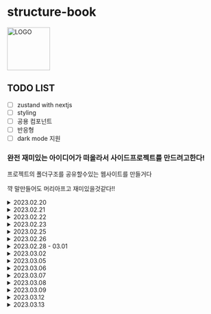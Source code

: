 # structure-book
<img width="100" alt="LOGO" src="https://user-images.githubusercontent.com/64346737/224542549-df85efa8-072f-4d31-9e55-614228b746f8.png">


## TODO LIST

- [ ] zustand with nextjs
- [ ] styling
- [ ] 공용 컴포넌트
- [ ] 반응형
- [ ] dark mode 지원

### 완전 재미있는 아이디어가 떠올라서 사이드프로젝트를 만드려고한다!

프로젝트의 폴더구조를 공유할수있는 웹사이트를 만들거다

꺅 말만들어도 머리아프고 재미있을것같다!!

<details>
<summary>2023.02.20</summary>
<div markdown="1">       
일단 필요한 뷰를 손으로 그려봤다.

chatGPT~ 이 이미지를 코드로뽑아줘 제발제발~~~

![KakaoTalk_Photo_2023-02-20-20-14-35](https://user-images.githubusercontent.com/64346737/220091121-c064373f-464b-4785-bae1-46dbac749b8c.jpeg)
![KakaoTalk_Photo_2023-02-20-20-14-39](https://user-images.githubusercontent.com/64346737/220091128-f77d301b-ad9e-4527-a5a6-350f4577cb77.jpeg)
![KakaoTalk_Photo_2023-02-20-20-14-41](https://user-images.githubusercontent.com/64346737/220091130-ac1e5463-3e2e-463f-a892-c68e00e4bd8e.jpeg)

기획/디자인/개발(서버도!!!)을 모두 혼자서 해볼거라 쉽진않겠지만, 그래도 그 과정에서 배울게 많을것같다!

</div>
</details>

<details>
<summary>2023.02.21</summary>
<div markdown="1">       
이날은 퍼블리싱을 했다.

프로젝트이름에 book이 들어가있어서 뭔가 책같은느낌을 주고싶었는데, 좀 올드하기도한듯...?

그래도 난 이 프로젝트를 얼른만들고나서, 코드나 스타일을 정리할생각이라 일단 고~
<img width="1512" alt="Screen Shot 2023-02-21 at 9 31 27 PM" src="https://user-images.githubusercontent.com/64346737/220345799-895a0476-ca0e-4f83-9301-560ac75de352.png">

</div>
</details>

<details>
<summary>2023.02.22</summary>
<div markdown="1">       
form을 만들었다.

깃헙 연동을 하고싶어서 낮엔 틈틈이 github api를 찾아보고 저녁에 카페에 와서 작업을 했다!!

낮에 찾아봤을때는 서버가 있어야하나...조금 막막했는데, 생각보다 쉽게 해결되었다!!

`@octokit/rest`를 사용하면 간단하게 할수있다.

그대신 인증과관련된 기능은 사용할수있는진 몰겠다ㅠㅜㅜ 내가 필요한 기능은 그래도 제공해줌!!

<img width="1498" alt="Screen Shot 2023-02-22 at 11 02 59 PM" src="https://user-images.githubusercontent.com/64346737/220644755-12b91939-69d6-4c04-add3-ad5041098649.png">

꺅 재밌당...후후 불타오른김에 빨리해야징..

이 프로젝트는 코드스타일, 디자인, 반응형 등은 최대한 고려하지않고 오로지 기능에 초점을 맞춰서 진행하려고한다.

일단 돌아가게만들고나서 살을 붙일 생각임

</div>
</details>

<details>
<summary>2023.02.23</summary>
<div markdown="1">       
오늘은 트리구조를 어떻게 처리할지 고민을 좀 해봤다.

```typescript
type TreeItem = {
  id: string;
  type: TreeItemType;
  name: string;
  description?: string;
};

type Tree = {
  item: TreeItem;
  children?: Tree[];
};

type TreeList = Tree[];
```

처음엔 이렇게 배열로 관리할까 싶었는데 트리의 데이터를 변경하는 기능도 추가한다고 생각해보면, tree 데이터가 배열로 있을때 인덱스를 항상 찾아줘야하는데,
만약 폴더의 depth가 깊다면....? 정말 생각만해도 복잡해진다.

배열말고 객체로 데이터를 관리한다면 key로 접근하기때문에 배열로 관리할때보다는 좀 더 쉽게 해결할수있을것같다!

내일은 데이터의 구조를 변경해봐야겠다.

<img width="800" alt="폴더 트리구조" src="https://user-images.githubusercontent.com/64346737/220934163-d0d4a062-54ab-4451-82ab-7ccd5cdf1eb9.png">

암튼 오늘은 위의 사진처럼 트리를 만들어봤다.

</div>
</details>

<details>
<summary>2023.02.25</summary>
<div markdown="1">       
후우....데이터 구조때문에 고민을 계속 했다.

폴더구조의 뎁스가 얼마나 깊어질지 예상을 할수가없기때문에, 최대한 다루기쉬운 형태로 만들어야한다.

지금 당장 구현할 기능을 생각해보면
깃허브로 가져온 구조에서 삭제/추가를 쉽게 하려면 객체 key로 하는게 가장 좋은 방법이라는 결론을 냈다.

(일단은 아래와같은 구조로 갈건데, 데이터의 구조는 계속 고민해볼것이다!)

```typescript
const MOCK_TREE: TreeList = {
  test: {
    item: { id: "id-1", type: "FOLDER", name: "test" },
    children: {
      test2222: {
        item: { id: "id-2", type: "FOLDER", name: "test2" },
        children: {
          test3333: { item: { id: "id-3", type: "FILE", name: "test3" } },
        },
      },
    },
  },
  folderOnly: {
    item: { id: "id-4", type: "FOLDER", name: "folderOnly" },
  },
  test444444: {
    item: { id: "id-5", type: "FOLDER", name: "test4" },
    children: {
      test55555: {
        item: { id: "id-6", type: "FOLDER", name: "test5" },
        children: {
          test66666: {
            item: { id: "id-7", type: "FOLDER", name: "test6" },
            children: {
              test777777: {
                item: { id: "id-8", type: "FILE", name: "test7" },
              },
            },
          },
        },
      },
    },
  },
};
```

데이터의 구조를 보면 폴더의 이름 자체가 key가 된다.

근데 만약 폴더이름을 변경하는기능을 넣게되면, 또 골치가 아파질것같다.

왜냐면 폴더명을 변경하게되면 key도 변경해야하기때문에 데이터 관리차원에서 좋지않을것같음.

지금 생각했을땐 각 TreeItem의 id를 key로 가지도록 하는게 좋을것같다! id는 한번 생성되면 변경되지않기때문이다.

지금은 깃허브에서 받아온 데이터를 내 입맛에맞게 구조를 바꾸려고 폴더명을 key로 만들었다.
<img width="800" alt="폴더 트리구조" src="https://user-images.githubusercontent.com/64346737/221353903-57a0be47-b41e-4969-a1e7-d33c05307718.png">

일단 지금은 깃헙트리구조를 화면에 표현하는데까지는 성공!

---

데이터를 삭제할때나 수정할때, depth가 깊다면 또 어떻게 접근을해야하나...고민을 했는데,
github API를 확인해보니, 하나의 파일 데이터가
<img width="400" alt="github file data" src="https://user-images.githubusercontent.com/64346737/221356380-3cccaa59-74c3-4217-857a-6aedbd3a73c6.png">

이런식으로 path도 가지고있다!!

path를 가지고있으면 부모의 정보를 가지고있는것이므로 depth가 깊어도 target을 금방 찾을수있을것같음!!

</div>
</details>

<details>
<summary>2023.02.26</summary>
<div markdown="1">

트리 삭제 기능을 구현해봤다.

그런데 트리와 관련된 컴포넌트들을 많이 만들다보니
데이터를 가지고있는 컴포넌트와 그리는 컴포넌트의 뎁스가 깊어져서, props로 여러단계를 거쳐서 넘겨야하는 상황이 되었고, 기능들은 이제 hook으로 빼야겠다.

기능이 얼마없는데도, 로직이 많아짐..!흐긓긓

아근데 지금 기차에서 코딩하고있는데 멀미가나서 오늘은 조금만해야겠따ㅠㅜ

</div>
</details>

<details>
<summary>2023.02.28 - 03.01</summary>
<div markdown="1">

며칠동안 바빠서 작업을 많이 못했다ㅠㅜㅠㅜ

음...지금 트리 데이터 구조떄문에 계속 고민이다...

github 레포지토리에서 트리 데이터를 받아와서 그리는것까지는 했는데, depth를 어떻게 관리해야 효율적일지 모르겠ㄷ...

폴더와 파일의 이름을 수정할때 depth가 깊은데이터를 직접 변경을 해야하는데, 어떻게 이 작업을 효율적으로 할 수 있을까????????

예전에 한번 생각했던 방식이긴한데, tree data가 depth가 깊은 객체로 관리되고있고, 각 아이템의 id를 key로 관리하는게 지금 내가 생각할수있는 최선의 방식이다!!

지금은 github에서 tree데이터를 받아오면 아래와 같은 구조로 만들고있는데,

```javascript
{
  [name]:{
    item:{item정보},
    children:{
      [name]:{
        item:{item정보},
        children:{}
      },
      [name]:{
        item:{item정보},
        children:{}
      },
    }
  }
}
```

위 구조에서 아래의 구조로 변환해주는 util을 추가했다!!

```javascript
{
  [id]:{
    item:{item정보},
    children:{
      [id]:{
        item:{item정보},
        children:{}
      },
      [id]:{
        item:{item정보},
        children:{}
      },
    }
  }
}
```

그리고 폴더/파일을 추가하는 기능도 구현했다.

거의 하루종일 데이터구조+기능구현한다고 쓴듯ㅋ쿠ㅜ 그래도 성공!!!!
근데 코드가 점점 지저분해진다.

더 진행하기전에 이젠 정말 로직을 분리해야할듯

![Mar-02-2023 09-20-58](https://user-images.githubusercontent.com/64346737/222297713-927cef19-60f5-4b62-afb8-106994504a93.gif)

</div>
</details>

<details>
<summary>2023.03.02</summary>
<div markdown="1">

대구내려온다고 많이 못함ㅠㅜㅜ

기차에서 하려고했는데, 노트북본지 5분만에 멀미나서 그냥 포기!!!

집에와서 create 페이지에서 섞여있던 로직들을 hook으로 빼는 작업만 했다 😂

</div>
</details>

<details>
<summary>2023.03.05</summary>
<div markdown="1">
그동안 일이 좀 많아서 작업을 못했음ㅠㅜㅠㅜ

오늘은 tree toggle기능을 추가햇다.

깃헙 트리 구조를 받아왔을때, 모든 파일과 폴더를 한번에 다 그리니깐 화면에서 차지하는 영역이 너무 길어져서 맨처음에는 tree를 접은상태로 보여주고싶었다.

![Mar-05-2023 17-33-25](https://user-images.githubusercontent.com/64346737/222950318-04074042-d8c6-4fd6-8dff-bb4719aaa14c.gif)

이제 form 제출부분만 남았다

그런데 각 폴더의 설명을 어떻게 추가할가했는데, 지금은 description에 적도록할거다.
그래서 description을 texteditor로 작성할수있게 변경할거다!!

---

일단 생성하기 버튼을 눌렀을때, 제출해야하는 데이터를 콘솔로 출력해봄

<img width="400" alt="github file data" src="https://user-images.githubusercontent.com/64346737/222958997-98e41256-0b85-4be8-888d-5b92d9dd6c07.png">

근데 필수값 처리를 안해줘서 form라이브러리를 쓸까 고민중...
일단은 db에 데이터 쌓는걸 먼저해보자

벌써 떨리는군...^^

</div>
</details>

<details>
<summary>2023.03.06</summary>
<div markdown="1">

오늘은 login처리를 했다.
이 웹사이트는 개발자들만 쓸것같아서 github계정으로 연동하려고했다.

근데 난 서버리스로 만들거라 firebase로 연동을 해봤다.

생각보다 엄청 간단함...!!!!

낼은 낮에 client state를 어떤 방식으로 관리할지 고민을 해보고 저녁에 구현을 해볼것이다!!

</div>
</details>

<details>
<summary>2023.03.07</summary>
<div markdown="1">

user data(client state)를 zustand로 관리하려고한다.
zustand를 실무에서 써보긴했지만 너무 가볍게 찍먹한느낌이라, 이번엔 공식문서좀 보고 어떤 기능들이있는지도 체크해보고 사용해보려고한다!!

[nextjs와 zustand를 함께 사용한 글](https://velog.io/@yhg0337/%EB%91%90%EB%B2%88%EC%A7%B8.-Zustand%EC%99%80-%ED%95%A8%EA%BB%98-SSR-Hydration#zustand-store-ssr%EA%B3%BC-%ED%95%A8%EA%BB%98-%EC%82%AC%EC%9A%A9%ED%95%98%EA%B8%B0)을 보고 한번 따라해보려고한다.

nextjs와 함께쓰면 zustand의 데이터를 사용해 hydration작업을 또 해줘야하는것같다....맞나..?

일단 돌아가게만드는게 목표라 데이터 생성하는거 먼저 하고난 뒤에 이 작업을 할거다.
투두가 점점 늘어나니 기록을해놔야겠음!!

</div>
</details>

<details>
<summary>2023.03.08</summary>
<div markdown="1">

firebase > firestore database 사용해보기

오! 데이터를 생성하고, 받아오는것까지는 했다.

내일은 suspense와 error boundary를 설정해보자!!

음 글고 홈의 list의 페이징방식과, 맨 처음값들을 ssr로 처리할지 고민중

<img width="600" alt="github file data" src="https://user-images.githubusercontent.com/64346737/223882045-758e7b1a-43af-4dd5-b203-23cf4096e68e.png">

</div>
</details>

<details>
<summary>2023.03.09</summary>
<div markdown="1">
디테일 페이지를 만들어봤다.

와 근데 생각보다 디자인없이 작업하니깐 상당히 귀찮음ㅠㅜ

그래서 지금 중복된 코드도많고, 시각적으로 수정해야할곳도 많지만, 기능적으로 개선하는게 우선임!

그리고 지금 SSR과 관련된 작업은 아무것도 안했음....

</div>
</details>

<details>
<summary>2023.03.12</summary>
<div markdown="1">

금욜은 더글로리보고, 토욜은 몸살나서 작업을 못했다ㅠㅜㅠㅜ
사실 생성까지는 만들어놔서, 이제 디자인을 좀 손보려고함

근데 포인트색상 정하기가 왤케 어려운지ㅠㅜㅠㅜㅜ

그래서 일단은 로고를 만들어봤다!

로고 생성 사이트에서 참고했는데,
로고 키워드는 folder, file, structure 이런걸로 찾아보니깐 너무 각진느낌의 디자인만 나와서

code라는 키워드를 중심으로 찾아봤다. 그러던 중 딱 마음에드는 로고가 있어서 피그마로 따라 만들어봤다.

code라는 느낌도주고, 책이라는 느낌도 줄수있는 디자인이라고 생각해서 만들어봄(내눈에만 예쁘면됨..ㅎ..ㅎ..ㅎ.ㅎ)

<img width="840" alt="Screen Shot 2023-03-12 at 8 20 49 PM" src="https://user-images.githubusercontent.com/64346737/224541288-60be9164-3692-4b83-85e7-36da9ccf2ad3.png">

</div>
</details>

<details>
<summary>2023.03.13</summary>
<div markdown="1">
악!!!또다른 난관이 찾아왔다.

나는 Stack을 이 프로젝트의 또다른 중요한 컨셉으로 가져갈건데, 이 Stack데이터를 어떻게 관리할지 고민임..

데이터를 미리 생성해놓는건 유연하지 못할것같고, 내가 모르는 스택도있을지 모르기때문에 생성과 검색이 가능한 셀렉터를 만들려고한다.

그리고 stack 자체의 테이블?을 따로 만들어야하는데, Stack데이터를 생성하는 시점에 대해서도 결정해야한다.

1. 사용자가 tree데이터를 생성할때 선택한 stack들 중 stack테이블에 존재하지않는건 만들어준다..
2. 사용자가 select에서 create하는 시점에..?

일단은 1번이 더 끌리긴한다. 2번은 form제출 전이기때문에 수정이 여러번될수도있기때문이당

일단....내일 계속 고민좀 해봐야겠고만

</div>
</details>
